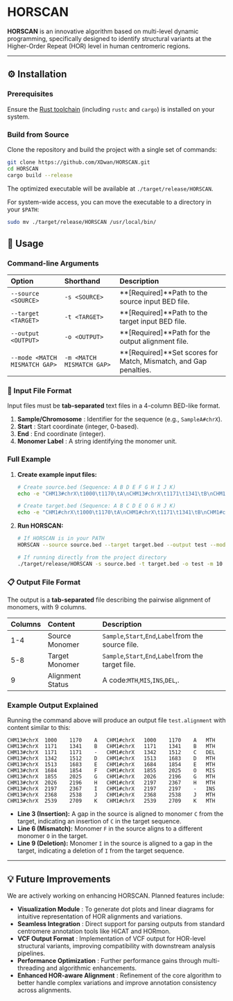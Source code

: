 # HORSCAN

**HORSCAN** is an innovative algorithm based on multi-level dynamic programming, specifically designed to identify structural variants at the Higher-Order Repeat (HOR) level in human centromeric regions.

---

## ⚙️ Installation

### Prerequisites

Ensure the [Rust toolchain](https://rustup.rs/) (including `rustc` and `cargo`) is installed on your system.

### Build from Source

Clone the repository and build the project with a single set of commands:

```bash
git clone https://github.com/XDwan/HORSCAN.git
cd HORSCAN
cargo build --release
```

The optimized executable will be available at `./target/release/HORSCAN`.

For system-wide access, you can move the executable to a directory in your `$PATH`:

```bash
sudo mv ./target/release/HORSCAN /usr/local/bin/
```

## 🚀 Usage

### Command-line Arguments

| Option                          | Shorthand                   | Description                                                      |
| :------------------------------ | :-------------------------- | :--------------------------------------------------------------- |
| `--source <SOURCE>`           | `-s <SOURCE>`             | **[Required]**Path to the source input BED file.                 |
| `--target <TARGET>`           | `-t <TARGET>`             | **[Required]**Path to the target input BED file.                 |
| `--output <OUTPUT>`           | `-o <OUTPUT>`             | **[Required]**Path for the output alignment file.                |
| `--mode <MATCH MISMATCH GAP>` | `-m <MATCH MISMATCH GAP>` | **[Required]**Set scores for Match, Mismatch, and Gap penalties. |

### 📄 Input File Format

Input files must be **tab-separated** text files in a 4-column BED-like format.

1. **Sample/Chromosome** : Identifier for the sequence (e.g., `SampleA#chrX`).
2. **Start** : Start coordinate (integer, 0-based).
3. **End** : End coordinate (integer).
4. **Monomer Label** : A string identifying the monomer unit.

### Full Example

1. **Create example input files:**

   ```bash
   # Create source.bed (Sequence: A B D E F G H I J K)
   echo -e "CHM13#chrX\t1000\t1170\tA\nCHM13#chrX\t1171\t1341\tB\nCHM13#chrX\t1342\t1512\tD\nCHM13#chrX\t1513\t1683\tE\nCHM13#chrX\t1684\t1854\tF\nCHM13#chrX\t1855\t2025\tG\nCHM13#chrX\t2026\t2196\tH\nCHM13#chrX\t2197\t2367\tI\nCHM13#chrX\t2368\t2538\tJ\nCHM13#chrX\t2539\t2709\tK" > source.bed

   # Create target.bed (Sequence: A B C D E O G H J K)
   echo -e "CHM1#chrX\t1000\t1170\tA\nCHM1#chrX\t1171\t1341\tB\nCHM1#chrX\t1342\t1512\tC\nCHM1#chrX\t1513\t1683\tD\nCHM1#chrX\t1684\t1854\tE\nCHM1#chrX\t1855\t2025\tO\nCHM1#chrX\t2026\t2196\tG\nCHM1#chrX\t2197\t2367\tH\nCHM1#chrX\t2368\t2538\tJ\nCHM1#chrX\t2539\t2709\tK" > target.bed
   ```
2. **Run HORSCAN:**

   ```bash
   # If HORSCAN is in your PATH
   HORSCAN --source source.bed --target target.bed --output test --mode 10 4 2

   # If running directly from the project directory
   ./target/release/HORSCAN -s source.bed -t target.bed -o test -m 10 4 2
   ```

### 📋 Output File Format

The output is a **tab-separated** file describing the pairwise alignment of monomers, with 9 columns.

| Columns | Content          | Description                                                 |
| :------ | :--------------- | :---------------------------------------------------------- |
| 1-4     | Source Monomer   | `Sample`,`Start`,`End`,`Label`from the source file. |
| 5-8     | Target Monomer   | `Sample`,`Start`,`End`,`Label`from the target file. |
| 9       | Alignment Status | A code:`MTH`,`MIS`,`INS`,`DEL`,.                    |



### Example Output Explained

Running the command above will produce an output file `test.alignment` with content similar to this:

```
CHM13#chrX	1000	1170	A	CHM1#chrX	1000	1170	A	MTH
CHM13#chrX	1171	1341	B	CHM1#chrX	1171	1341	B	MTH
CHM13#chrX	1171	1171	-	CHM1#chrX	1342	1512	C	DEL
CHM13#chrX	1342	1512	D	CHM1#chrX	1513	1683	D	MTH
CHM13#chrX	1513	1683	E	CHM1#chrX	1684	1854	E	MTH
CHM13#chrX	1684	1854	F	CHM1#chrX	1855	2025	O	MIS
CHM13#chrX	1855	2025	G	CHM1#chrX	2026	2196	G	MTH
CHM13#chrX	2026	2196	H	CHM1#chrX	2197	2367	H	MTH
CHM13#chrX	2197	2367	I	CHM1#chrX	2197	2197	-	INS
CHM13#chrX	2368	2538	J	CHM1#chrX	2368	2538	J	MTH
CHM13#chrX	2539	2709	K	CHM1#chrX	2539	2709	K	MTH
```

* **Line 3 (Insertion):** A gap in the source is aligned to monomer `C` from the target, indicating an insertion of `C` in the target sequence.
* **Line 6 (Mismatch):** Monomer `F` in the source aligns to a different monomer `O` in the target.
* **Line 9 (Deletion):** Monomer `I` in the source is aligned to a gap in the target, indicating a deletion of `I` from the target sequence.

---

## 💡 Future Improvements

We are actively working on enhancing HORSCAN. Planned features include:

* **Visualization Module** : To generate dot plots and linear diagrams for intuitive representation of HOR alignments and variations.
* **Seamless Integration** : Direct support for parsing outputs from standard centromere annotation tools like HiCAT and HORmon.
* **VCF Output Format** : Implementation of VCF output for HOR-level structural variants, improving compatibility with downstream analysis pipelines.
* **Performance Optimization** : Further performance gains through multi-threading and algorithmic enhancements.
* **Enhanced HOR-aware Alignment** : Refinement of the core algorithm to better handle complex variations and improve annotation consistency across alignments.
